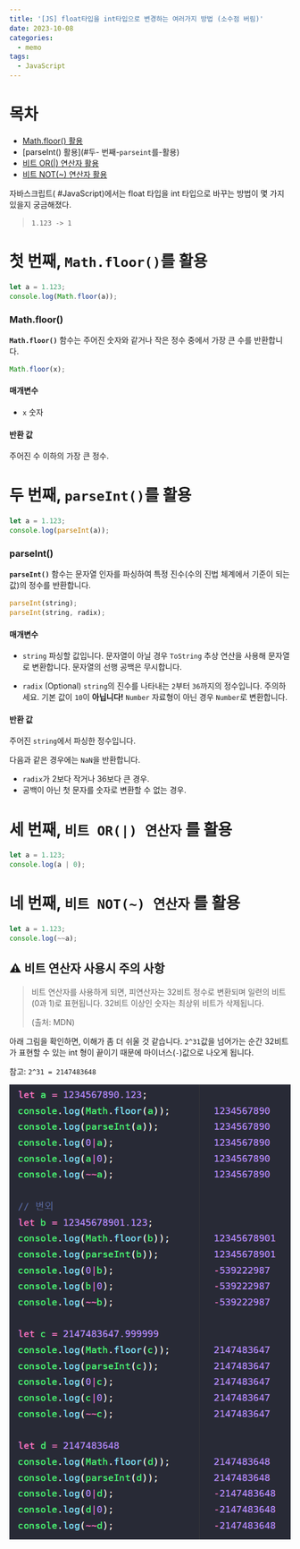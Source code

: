 ```yaml
---
title: '[JS] float타입을 int타입으로 변경하는 여러가지 방법 (소수점 버림)'
date: 2023-10-08
categories:
  - memo
tags:
  - JavaScript
---
```


# 목차

- [Math.floor() 활용](#첫-번째-mathfloor를-활용)
- [parseInt() 활용](#두- 번째-`parseint`를-활용)
- [비트 OR(|) 연산자 활용](<# 세 번째,  `비트 OR(|) 연산자` 를 활용>)
- [비트 NOT(~) 연산자 활용](<# 네 번째, `비트 NOT(~) 연산자` 를 활용>)

자바스크립트( #JavaScript)에서는 float 타입을 int 타입으로 바꾸는 방법이 몇 가지 있을지 궁금해졌다.

> `1.123 -> 1`

# 첫 번째, `Math.floor()`를 활용

```js
let a = 1.123;
console.log(Math.floor(a));
```

### Math.floor()

**`Math.floor()`** 함수는 주어진 숫자와 같거나 작은 정수 중에서 가장 큰 수를 반환합니다.

```js
Math.floor(x);
```

#### 매개변수

- `x` 숫자

#### 반환 값

주어진 수 이하의 가장 큰 정수.

# 두 번째, `parseInt()`를 활용

```js
let a = 1.123;
console.log(parseInt(a));
```

### parseInt()

**`parseInt()`** 함수는 문자열 인자를 파싱하여 특정 진수(수의 진법 체계에서 기준이 되는 값)의 정수를 반환합니다.

```js
parseInt(string);
parseInt(string, radix);
```

#### 매개변수

- `string` 파싱할 값입니다. 문자열이 아닐 경우 `ToString` 추상 연산을 사용해 문자열로 변환합니다. 문자열의 선행 공백은 무시합니다.

- `radix` (Optional) `string`의 진수를 나타내는 `2`부터 `36`까지의 정수입니다. 주의하세요. 기본 값이 `10`이 **아닙니다!** `Number` 자료형이 아닌 경우 `Number`로 변환합니다.

#### 반환 값

주어진 `string`에서 파싱한 정수입니다.

다음과 같은 경우에는 `NaN`을 반환합니다.

- `radix`가 2보다 작거나 36보다 큰 경우.
- 공백이 아닌 첫 문자를 숫자로 변환할 수 없는 경우.

# 세 번째, `비트 OR(|) 연산자` 를 활용

```js
let a = 1.123;
console.log(a | 0);
```

# 네 번째, `비트 NOT(~) 연산자` 를 활용

```js
let a = 1.123;
console.log(~~a);
```

## ⚠️ 비트 연산자 사용시 주의 사항

> 비트 연산자를 사용하게 되면, 피연산자는 32비트 정수로 변환되며 일련의 비트(0과 1)로 표현됩니다. 32비트 이상인 숫자는 최상위 비트가 삭제됩니다.
>
> (출처: MDN)

아래 그림을 확인하면, 이해가 좀 더 쉬울 것 같습니다. `2^31`값을 넘어가는 순간 32비트가 표현할 수 있는 int 형이 끝이기 때문에 마이너스(`-`)값으로 나오게 됩니다.

참고: `2^31 = 2147483648`

![](images/Pasted%20image%2020231008233233.png)
